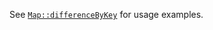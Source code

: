 See [`Map::differenceByKey`](/hack/reference/class/Map/differenceByKey/#examples) for usage examples.
